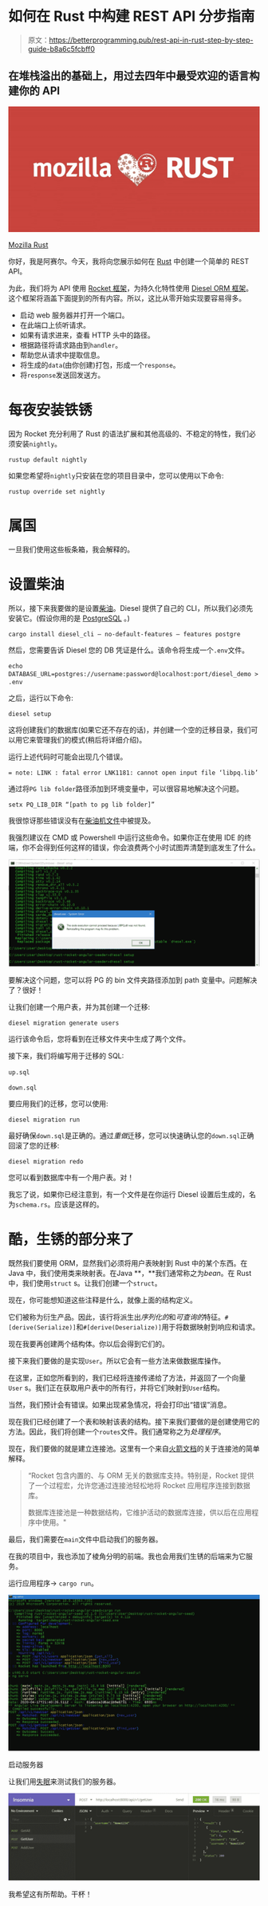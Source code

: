 # 如何在 Rust 中构建 REST API 分步指南

> 原文：<https://betterprogramming.pub/rest-api-in-rust-step-by-step-guide-b8a6c5fcbff0>

## 在堆栈溢出的基础上，用过去四年中最受欢迎的语言构建你的 API

![](img/2b901df7b9365dc09a0734fa0123937c.png)

[Mozilla Rust](https://www.rust-lang.org/)

你好，我是阿赛尔。今天，我将向您展示如何在 [Rust](https://www.rust-lang.org/) 中创建一个简单的 REST API。

为此，我们将为 API 使用 [Rocket 框架](https://rocket.rs/)，为持久化特性使用 [Diesel ORM 框架](http://diesel.rs/)。这个框架将涵盖下面提到的所有内容。所以，这比从零开始实现要容易得多。

*   启动 web 服务器并打开一个端口。
*   在此端口上侦听请求。
*   如果有请求进来，查看 HTTP 头中的路径。
*   根据路径将请求路由到`handler`。
*   帮助您从请求中提取信息。
*   将生成的`data`(由你创建)打包，形成一个`response`。
*   将`response`发送回发送方。

# 每夜安装铁锈

因为 Rocket 充分利用了 Rust 的语法扩展和其他高级的、不稳定的特性，我们必须安装`nightly`。

```
rustup default nightly
```

如果您希望将`nightly`只安装在您的项目目录中，您可以使用以下命令:

```
rustup override set nightly
```

# 属国

一旦我们使用这些板条箱，我会解释的。

# 设置柴油

所以，接下来我要做的是设置[柴油](http://diesel.rs/guides/getting-started/)。Diesel 提供了自己的 CLI，所以我们必须先安装它。(假设你用的是 [PostgreSQL](http://postgresql.org/download/) 。)

```
cargo install diesel_cli — no-default-features — features postgre
```

然后，您需要告诉 Diesel 您的 DB 凭证是什么。该命令将生成一个`.env`文件。

```
echo DATABASE_URL=postgres://username:password@localhost:port/diesel_demo > .env
```

之后，运行以下命令:

```
diesel setup
```

这将创建我们的数据库(如果它还不存在的话)，并创建一个空的迁移目录，我们可以用它来管理我们的模式(稍后将详细介绍)。

运行上述代码时可能会出现几个错误。

```
= note: LINK : fatal error LNK1181: cannot open input file ‘libpq.lib’
```

通过将`PG lib folder`路径添加到环境变量中，可以很容易地解决这个问题。

```
setx PQ_LIB_DIR “[path to pg lib folder]”
```

我很惊讶那些错误没有在[柴油机文件](http://diesel.rs/guides/getting-started/)中被提及。

我强烈建议在 CMD 或 Powershell 中运行这些命令。如果你正在使用 IDE 的终端，你不会得到任何这样的错误，你会浪费两个小时试图弄清楚到底发生了什么。

![](img/d609783182454c7f11dd625f656e8e74.png)

要解决这个问题，您可以将 PG 的 bin 文件夹路径添加到 path 变量中。问题解决了？很好！

让我们创建一个用户表，并为其创建一个迁移:

```
diesel migration generate users
```

运行该命令后，您将看到在迁移文件夹中生成了两个文件。

接下来，我们将编写用于迁移的 SQL:

`up.sql`

`down.sql`

要应用我们的迁移，您可以使用:

```
diesel migration run
```

最好确保`down.sql`是正确的。通过*重做*迁移，您可以快速确认您的`down.sql`正确回滚了您的迁移:

```
diesel migration redo
```

您可以看到数据库中有一个用户表。对！

我忘了说，如果你已经注意到，有一个文件是在你运行 Diesel 设置后生成的，名为`schema.rs`。应该是这样的。

# 酷，生锈的部分来了

既然我们要使用 ORM，显然我们必须将用户表映射到 Rust 中的某个东西。在 Java 中，我们使用类来映射表。在Java **，**我们通常称之为*bean*。在 Rust 中，我们使用`struct` s。让我们创建一个`struct`。

现在，你可能想知道这些注释是什么，就像上面的结构定义。

它们被称为衍生产品。因此，该行将派生出*序列化的*和*可查询的*特征。`#[derive(Serialize)]`和`#[derive(Deserialize)]`用于将数据映射到响应和请求。

现在我要再创建两个结构体。你以后会得到它们的。

接下来我们要做的是实现`User`。所以它会有一些方法来做数据库操作。

在这里，正如您所看到的，我们已经将连接传递给了方法，并返回了一个向量`User` s。我们正在获取用户表中的所有行，并将它们映射到`User`结构。

当然，我们预计会有错误。如果出现紧急情况，将会打印出“错误”消息。

现在我们已经创建了一个表和映射该表的结构。接下来我们要做的是创建使用它的方法。因此，我们将创建一个`routes`文件。我们通常称之为*处理程序*。

现在，我们要做的就是建立连接池。这里有一个来自[火箭文档](https://rocket.rs/v0.4/guide/state/#databases)的关于连接池的简单解释。

> “Rocket 包含内置的、与 ORM 无关的数据库支持。特别是，Rocket 提供了一个过程宏，允许您通过连接池轻松地将 Rocket 应用程序连接到数据库。
> 
> 数据库连接池是一种数据结构，它维护活动的数据库连接，供以后在应用程序中使用。"

最后，我们需要在`main`文件中启动我们的服务器。

在我的项目中，我也添加了棱角分明的前端。我也会用我们生锈的后端来为它服务。

运行应用程序→ `cargo run`。

![](img/78b4935ce34fa57024d9ca83c830c57c.png)

启动服务器

让我们用[失眠](https://insomnia.rest/)来测试我们的服务器。

![](img/e4be1be509493767e4a83b5e63607ce5.png)

我希望这有所帮助。干杯！